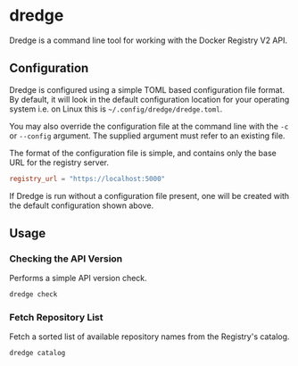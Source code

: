 # dredge

Dredge is a command line tool for working with the Docker Registry V2 API.

## Configuration

Dredge is configured using a simple TOML based configuration file format.
By default, it will look in the default configuration location for your
operating system i.e. on Linux this is `~/.config/dredge/dredge.toml`.

You may also override the configuration file at the command line with the
`-c` or `--config` argument.  The supplied argument must refer to an
existing file.

The format of the configuration file is simple, and contains only the
base URL for the registry server.

```toml
registry_url = "https://localhost:5000"
```

If Dredge is run without a configuration file present, one will be created
with the default configuration shown above.

## Usage

### Checking the API Version

Performs a simple API version check.

```sh
dredge check
```

### Fetch Repository List

Fetch a sorted list of available repository names from the Registry's
catalog.

```sh
dredge catalog
```
